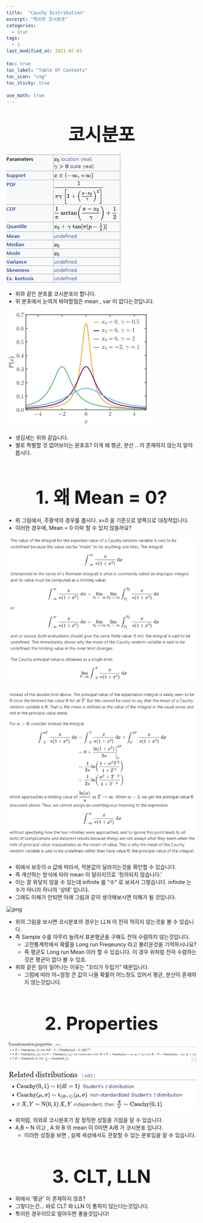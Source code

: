 ```yaml
---
title:  "Cauchy Distribution"
excerpt: "특이한 코시분포"
categories:
  - Stat
tags:
  - 1
last_modified_at: 2021-07-01

toc: true
toc_label: "Table Of Contents"
toc_icon: "cog"
toc_sticky: true

use_math: true
---
```


# <center><font size="7">코시분포</font></center>

![png](/assets/images/Stat/9_4.png)

- 위와 같은 분포를 코시분포라 합니다. 
- 위 분포에서  눈여겨 봐야할점은 mean , var 이 없다는것입니다. 

![png](/assets/images/Stat/9_1.png)

- 생김새는 위와 같습니다. 
- 별로 특별할 것 없어보이는 분포죠? 이게 왜 평균, 분산 .. 이 존재하지 않는지 알아봅시다. 

<BR>

# <center><font size="7">1. 왜 Mean = 0?</font></center>

- 위 그림에서, 주황색의 경우를 봅시다. x=0 을 기준으로 양쪽으로 대칭적입니다.
- 이러한 경우에, Mean = 0 이락 할 수 있지 않을까요? 

![png](/assets/images/Stat/9_5.png)

![png](/assets/images/Stat/9_6.png)

- 위에서 보듯이 $\alpha$ 값에 따라서, 적분값이 달라지는것을 확인할 수 있습니다. 
- 즉 계산하는 방식에 따라 mean 이 달라지므로 '정의되지 않습니다.'
- 이는 잘 와닿지 않을 수 있는데 infinite 를 "수" 로 보셔서 그렇습니다. infinite 는 수가 아니라 하나의 '상태' 입니다.
- 그래도 이해가 안되면 아래 그림과 같이 생각해보시면 이해가 될 것입니다. 

![png](/assets/images/Stat/9_5.gif)

- 위의 그림을 보시면 코시분포의 경우는  LLN 이 전혀 먹히지 않는것을 볼 수 있습니다.
- 즉 Sample 수를 아무리 늘려서 표본평균을 구해도 전혀 수렴하지 않는것입니다. 
  - 고전통계학에서 확률을 Long run Freqeuncy 라고 불리운것을 기억하시나요? 
  - 즉 평균도 Long run Mean 이라 할 수 있습니다. 이 경우 위처럼 전혀 수렴하는것은 평균이 없다 볼 수 있죠.
- 위와 같은 일이 일어나는 이유는 "꼬리가 두텁기" 때문입니다. 
  - 그럼에 따라 어~엄청 큰 값이 나올 확률이 어느정도 있어서 평균, 분산이 존재하지 않는것입니다. 

<BR>

# <center><font size="7">2. Properties</font></center>

![png](/assets/images/Stat/9_2.png)

![png](/assets/images/Stat/9_3.png)

- 위처럼, 의외로 코시분포가 참 정직한 성질을 가짐을 알 수 있습니다. 
- A,B ~ N 이고 , A 와 B 의 mean 이 0이면 A/B 가 코시분포 입니다. 
  - 이러한 성질을 보면 , 실제 세상에서도 관찰할 수 있는 분포임을 알 수 있습니다. 

<BR>

# <center><font size="7">3. CLT, LLN</font></center>

- 위에서 '평균' 이 존재하지 않죠? 
- 그렇다는건... 바로 CLT 와 LLN 이 통하지 않는다는것입니다. 
- 특이한 경우이므로 알아두면 좋을것입니다!

 
